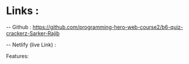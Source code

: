# Links :
-- Github : https://github.com/programming-hero-web-course2/b6-quiz-crackerz-Sarker-Rajib

-- Netlify (live Link) : 

Features: